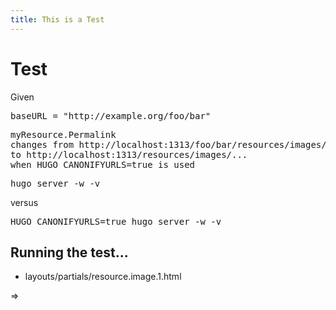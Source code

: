 ```yaml
---
title: This is a Test
---
```


# Test

Given
<pre>
baseURL = "http://example.org/foo/bar"
</pre>

<pre>
myResource.Permalink 
changes from http://localhost:1313/foo/bar/resources/images/...
to http://localhost:1313/resources/images/...
when HUGO_CANONIFYURLS=true is used
</pre>

<pre>
hugo server -w -v
</pre>
versus
<pre>
HUGO_CANONIFYURLS=true hugo server -w -v
</pre>

## Running the test...

* layouts/partials/resource.image.1.html

=>


